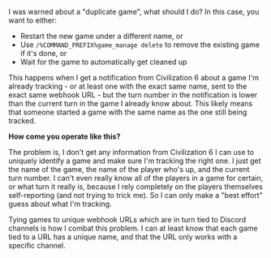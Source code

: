 I was warned about a "duplicate game", what should I do?
In this case, you want to either:

* Restart the new game under a different name, or
* Use `/%COMMAND_PREFIX%game_manage delete` to remove the existing game if it's done, or
* Wait for the game to automatically get cleaned up

This happens when I get a notification from Civilization 6 about a game I'm already tracking - or at least one with the exact same name, sent to the exact same webhook URL - but the turn number in the notification is lower than the current turn in the game I already know about. This likely means that someone started a game with the same name as the one still being tracked.

**How come you operate like this?**

The problem is, I don't get any information from Civilization 6 I can use to uniquely identify a game and make sure I'm tracking the right one. I just get the name of the game, the name of the player who's up, and the current turn number. I can't even really know all of the players in a game for certain, or what turn it really is, because I rely completely on the players themselves self-reporting (and not trying to trick me). So I can only make a "best effort" guess about what I'm tracking.

Tying games to unique webhook URLs which are in turn tied to Discord channels is how I combat this problem. I can at least know that each game tied to a URL has a unique name, and that the URL only works with a specific channel.